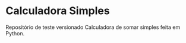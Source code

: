 # Calculadora Simples
 Repositório de teste versionado
 Calculadora de somar simples feita em Python.